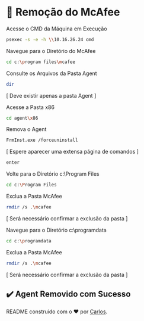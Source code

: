 # :space_invader: Remoção do McAfee

Acesse o CMD da Máquina em Execução
```sh
psexec -s -e -h \\10.16.26.24 cmd
```
Navegue para o Diretório do McAfee
```sh
cd c:\program files\mcafee
```
Consulte os Arquivos da Pasta Agent
```sh
dir
```
[ Deve existir apenas a pasta Agent ]

Acesse a Pasta x86
```sh
cd agent\x86
```
Remova o Agent
```sh
FrmInst.exe /forceuninstall
```
[ Espere aparecer uma extensa página de comandos ]

```sh
enter
```

Volte para o Diretório c:\Program Files
```sh
cd c:\Program Files
```
Exclua a Pasta McAfee
```sh
rmdir /s .\mcafee
```
[ Será necessário confirmar a exclusão da pasta ]

Navegue para o Diretório c:\programdata
```sh
cd c:\programdata
```
Exclua a Pasta McAfee
```sh
rmdir /s .\mcafee
```
[ Será necessário confirmar a exclusão da pasta ]

## ✔️ Agent Removido com Sucesso

README construído com o ❤️ por [Carlos]. 

[Carlos]: <https://github.com/carlosribeirok>



